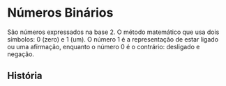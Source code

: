 # Números Binários

São números expressados na base 2. O método matemático que usa dois símbolos: 0 (zero) e 1 (um).
O número 1 é a representação de estar ligado ou uma afirmação, enquanto o número 0 é o contrário: desligado e negação.

## História

